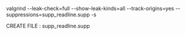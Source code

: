 valgrind --leak-check=full --show-leak-kinds=all --track-origins=yes --suppressions=supp_readline.supp -s


CREATE FILE : supp_readline.supp
